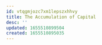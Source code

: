 ```yaml
---
id: vtqgmjozc7xm1lepszxhhvy
title: The Accumulation of Capital
desc: ''
updated: 1655510899504
created: 1655510895035
---
```


